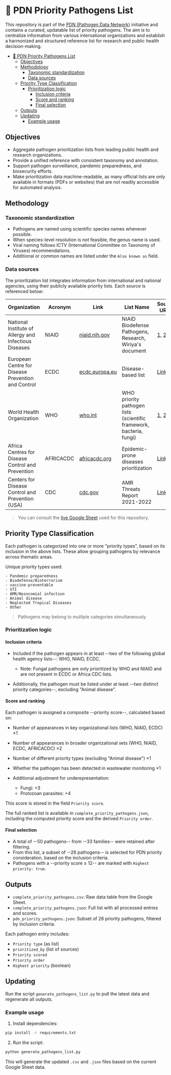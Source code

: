 # 🦠 PDN Priority Pathogens List

This repository is part of the [PDN (Pathogen Data Network)](https://pathogendatanetwork.org/) initiative and contains a curated, updatable list of priority pathogens. The aim is to centralize information from various international organizations and establish a harmonized and structured reference list for research and public health decision-making.

- [🦠 PDN Priority Pathogens List](#-pdn-priority-pathogens-list)
  - [Objectives](#objectives)
  - [Methodology](#methodology)
    - [Taxonomic standardization](#taxonomic-standardization)
    - [Data sources](#data-sources)
  - [Priority Type Classification](#priority-type-classification)
    - [Prioritization logic](#prioritization-logic)
      - [Inclusion criteria](#inclusion-criteria)
      - [Score and ranking](#score-and-ranking)
      - [Final selection](#final-selection)
  - [Outputs](#outputs)
  - [Updating](#updating)
    - [Example usage](#example-usage)

## Objectives

- Aggregate pathogen prioritization lists from leading public health and research organizations.
- Provide a unified reference with consistent taxonomy and annotation.
- Support pathogen surveillance, pandemic preparedness, and biosecurity efforts.
- Make prioritization data machine-readable, as many official lists are only available in formats (PDFs or websites) that are not readily accessible for automated analysis.

## Methodology

### Taxonomic standardization

- Pathogens are named using scientific species names whenever possible.
- When species-level resolution is not feasible, the genus name is used.
- Viral naming follows ICTV (International Committee on Taxonomy of Viruses) recommendations.
- Additional or common names are listed under the `Also known as` field.

### Data sources

The prioritization list integrates information from international and national agencies, using their publicly available priority lists. Each source is referenced below:

| Organization                                          | Acronym   | Link                                            | List Name                                                           | Source URLs                                                                                                                                                                                                                                                          |
| ----------------------------------------------------- | --------- | ----------------------------------------------- | ------------------------------------------------------------------- | -------------------------------------------------------------------------------------------------------------------------------------------------------------------------------------------------------------------------------------------------------------------- |
| National Institute of Allergy and Infectious Diseases | NIAID     | [niaid.nih.gov](https://www.niaid.nih.gov/)     | NIAID Biodefense Pathogens, Research, Wiriya's document             | [1](https://www.niaid.nih.gov/research/niaid-biodefense-pathogens), [2](https://www.niaid.nih.gov/research-areas), [3](https://docs.google.com/document/d/1RY7u4TiTzBV_1T7Rthpn2gdU5pBwPnOc/edit)                                                                    |
| European Centre for Disease Prevention and Control    | ECDC      | [ecdc.europa.eu](https://www.ecdc.europa.eu/en) | Disease-based list                                                  | [Link](https://www.ecdc.europa.eu/en/all-topics)                                                                                                                                                                                                                     |
| World Health Organization                             | WHO       | [who.int](https://www.who.int/)                 | WHO priority pathogen lists (scientific framework, bacteria, fungi) | [1](https://www.who.int/publications/m/item/pathogens-prioritization-a-scientific-framework-for-epidemic-and-pandemic-research-preparedness), [2](https://www.who.int/publications/i/item/9789240093461), [3](https://www.who.int/publications/i/item/9789240060241) |
| Africa Centres for Disease Control and Prevention     | AFRICACDC | [africacdc.org](https://africacdc.org/)         | Epidemic-prone diseases prioritization                              | [Link](https://africacdc.org/download/risk-ranking-and-prioritization-of-epidemic-prone-diseases/)                                                                                                                                                                   |
| Centers for Disease Control and Prevention (USA)      | CDC       | [cdc.gov](https://www.cdc.gov/)                 | AMR Threats Report 2021-2022                                        | [Link](https://www.cdc.gov/antimicrobial-resistance/media/pdfs/antimicrobial-resistance-threats-update-2022-508.pdf)                                                                                                                                                 |

> You can consult the [live Google Sheet](https://docs.google.com/spreadsheets/d/1nrG329whDaeVv8BpocWUuSc-lgv-TJVf6RIxW3Bd8jg/edit?usp=sharing) used for this repository.

## Priority Type Classification

Each pathogen is categorized into one or more "priority types", based on its inclusion in the above lists. These allow grouping pathogens by relevance across thematic areas.

Unique priority types used:

```
- Pandemic preparedness
- Biodefense/Bioterrorism
- vaccine-preventable
- STI
- AMR/Nosocomial infection
- Animal disease
- Neglected Tropical Diseases
- Other
```

> Pathogens may belong to multiple categories simultaneously.

### Prioritization logic

#### Inclusion criteria

- Included if the pathogen appears in at least --two of the following global health agency lists--: WHO, NIAID, ECDC.

  - Note: Fungal pathogens are only prioritized by WHO and NIAID and are not present in ECDC or Africa CDC lists.
- Additionally, the pathogen must be listed under at least --two distinct priority categories--, excluding "Animal disease".

#### Score and ranking

Each pathogen is assigned a composite --priority score--, calculated based on:

- Number of appearances in key organizational lists (WHO, NIAID, ECDC) ×1
- Number of appearances in broader organizational sets (WHO, NIAID, ECDC, AFRICACDC) ×2
- Number of different priority types (excluding "Animal disease") ×1
- Whether the pathogen has been detected in wastewater monitoring ×1
- Additional adjustment for underepresentation:

  - Fungi: +3
  - Protozoan parasites: +4

This score is stored in the field `Priority score`.

The full ranked list is available in `complete_priority_pathogens.json`, including the computed priority score and the derived `Priority order`.

#### Final selection

- A total of --50 pathogens-- from --33 families-- were retained after filtering.
- From this list, a subset of --26 pathogens-- is selected for PDN priority consideration, based on the inclusion criteria.
- Pathogens with a --priority score ≥ 12-- are marked with `Highest priority: true`.

## Outputs

- `complete_priority_pathogens.csv`: Raw data table from the Google Sheet.
- `complete_priority_pathogens.json`: Full list with all processed entries and scores.
- `pdn_priority_pathogens.json`: Subset of 26 priority pathogens, filtered by inclusion criteria.

Each pathogen entry includes:

- `Priority type` (as list)
- `prioritized_by` (list of sources)
- `Priority scored`
- `Priority order`
- `Highest priority` (boolean)

## Updating

Run the script `generate_pathogens_list.py` to pull the latest data and regenerate all outputs.

### Example usage

1. Install dependencies:

```bash
pip install -r requirements.txt
```

2. Run the script:

```bash
python generate_pathogens_list.py
```

This will generate the updated `.csv` and `.json` files based on the current Google Sheet data.
